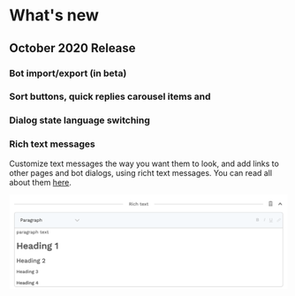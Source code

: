 # What's new

## October 2020 Release

### Bot import/export \(in beta\)



### Sort buttons, quick replies carousel items and 



### Dialog state language switching



### Rich text messages

Customize text messages the way you want them to look, and add links to other pages and bot dialogs, using richt text messages. You can read all about them [here](../bot-answers/dialog-state/message-components.md#rich-text).

![](../.gitbook/assets/image%20%28325%29.png)



